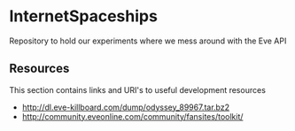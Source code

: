 # InternetSpaceships
Repository to hold our experiments where we mess around with the Eve API

## Resources
This section contains links and URI's to useful development resources

- http://dl.eve-killboard.com/dump/odyssey_89967.tar.bz2
- http://community.eveonline.com/community/fansites/toolkit/
